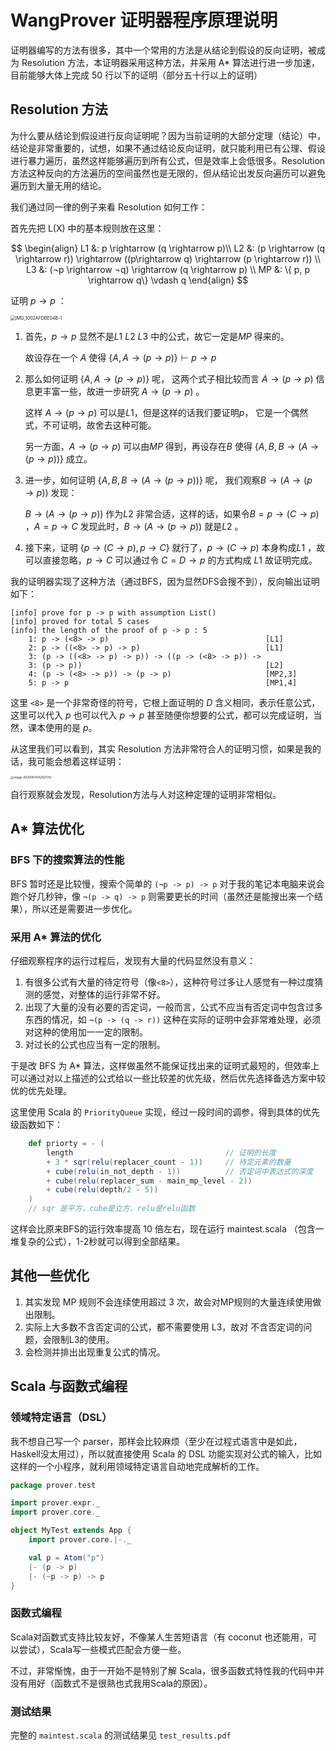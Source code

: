 <script type="text/javascript" src="http://cdn.mathjax.org/mathjax/latest/MathJax.js?config=default"></script>

# WangProver 证明器程序原理说明

证明器编写的方法有很多，其中一个常用的方法是从结论到假设的反向证明，被成为 Resolution 方法，本证明器采用这种方法，并采用 A* 算法进行进一步加速，目前能够大体上完成 50 行以下的证明（部分五十行以上的证明）

## Resolution 方法

为什么要从结论到假设进行反向证明呢？因为当前证明的大部分定理（结论）中，结论是非常重要的，试想，如果不通过结论反向证明，就只能利用已有公理、假设进行暴力遍历，虽然这样能够遍历到所有公式，但是效率上会低很多。Resolution 方法这种反向的方法遍历的空间虽然也是无限的，但从结论出发反向遍历可以避免遍历到大量无用的结论。

我们通过同一律的例子来看 Resolution 如何工作：

首先先把 L(X) 中的基本规则放在这里：

$$
\begin{align}
L1 &: p \rightarrow (q \rightarrow p)\\
L2 &: (p \rightarrow (q \rightarrow r)) \rightarrow ((p\rightarrow q) \rightarrow (p \rightarrow r)) \\
L3 &: (¬p \rightarrow ¬q) \rightarrow (q \rightarrow p) \\
MP &: \{ p, p \rightarrow q\} \vdash q
\end{align}
$$

证明 $p \rightarrow p$ ：

<img src="/Users/dnailz/Course/MathematicalLogic/prover/doc.assets/IMG_1002AFDBE04B-1.jpeg" alt="IMG_1002AFDBE04B-1" style="zoom:50%;" />

1. 首先，$p \rightarrow p$ 显然不是$L1$ $L2$ $L3$ 中的公式，故它一定是$MP$ 得来的。

    故设存在一个 $A$ 使得 $\{A, A \rightarrow (p \rightarrow p)\} \vdash p \rightarrow p$

2. 那么如何证明 $\{A, A \rightarrow (p \rightarrow p)\}$ 呢， 这两个式子相比较而言 $A \rightarrow (p \rightarrow p)$ 信息更丰富一些，故进一步研究 $A \rightarrow (p \rightarrow p)$ 。

    这样 $A \rightarrow (p \rightarrow p)$ 可以是$L1$，但是这样的话我们要证明$p$， 它是一个偶然式，不可证明，故舍去这种可能。

    另一方面，$A \rightarrow (p \rightarrow p)$  可以由$MP$  得到，再设存在$B$ 使得 $\{A, B, B\rightarrow (A \rightarrow (p \rightarrow p))\}$  成立。
    
3. 进一步，如何证明 $\{A, B, B\rightarrow (A \rightarrow (p \rightarrow p))\}$ 呢， 我们观察$B\rightarrow (A \rightarrow (p \rightarrow p))$ 发现：

    $B\rightarrow (A \rightarrow (p \rightarrow p))$ 作为$L2$ 非常合适，这样的话，如果令$B = p \rightarrow (C \rightarrow p)$ ，$A = p \rightarrow C$  发现此时，$B\rightarrow (A \rightarrow (p \rightarrow p))$ 就是$L2$ 。
    
4. 接下来，证明 $\{ p \rightarrow (C \rightarrow p), p \rightarrow C\}$  就行了，$p \rightarrow (C \rightarrow p)$ 本身构成$L1$ ，故可以直接忽略，$p \rightarrow C$ 可以通过令 $C=D  \rightarrow p$ 的方式构成 $L1$ 故证明完成。

我的证明器实现了这种方法（通过BFS，因为显然DFS会搜不到），反向输出证明如下：

```
[info] prove for p -> p with assumption List()
[info] proved for total 5 cases
[info] the length of the proof of p -> p : 5
    1: p -> (<8> -> p)                                   [L1]
    2: p -> ((<8> -> p) -> p)                            [L1]
    3: (p -> ((<8> -> p) -> p)) -> ((p -> (<8> -> p)) -> 
    3: (p -> p))                                         [L2]
    4: (p -> (<8> -> p)) -> (p -> p)                     [MP2,3]
    5: p -> p                                            [MP1,4]
```

这里 `<8>` 是一个非常奇怪的符号，它根上面证明的 $D$ 含义相同，表示任意公式，这里可以代入 $p$ 也可以代入 $p \rightarrow p$ 甚至随便你想要的公式，都可以完成证明，当然，课本使用的是 $p$。

从这里我们可以看到，其实 Resolution 方法非常符合人的证明习惯，如果是我的话，我可能会想着这样证明：

<img src="/Users/dnailz/Course/MathematicalLogic/prover/doc.assets/image-20200514142427312.png" alt="image-20200514142427312" style="zoom:33%;" />

自行观察就会发现，Resolution方法与人对这种定理的证明非常相似。

## A* 算法优化

### BFS 下的搜索算法的性能

BFS 暂时还是比较慢，搜索个简单的 `(¬p -> p) -> p` 对于我的笔记本电脑来说会跑个好几秒钟，像 `¬(p -> q) -> p` 则需要更长的时间（虽然还是能搜出来一个结果），所以还是需要进一步优化。

### 采用 A* 算法的优化

仔细观察程序的运行过程后，发现有大量的代码显然没有意义：

1. 有很多公式有大量的待定符号（像`<8>`），这种符号过多让人感觉有一种过度猜测的感觉，对整体的运行非常不好。
2. 出现了大量的没有必要的否定词，一般而言，公式不应当有否定词中包含过多东西的情况，如 `¬(p -> (q -> r))` 这种在实际的证明中会非常难处理，必须对这种的使用加一一定的限制。
3. 对过长的公式也应当有一定的限制。

于是改 BFS 为 A* 算法，这样做虽然不能保证找出来的证明式最短的，但效率上可以通过对以上描述的公式给以一些比较差的优先级，然后优先选择备选方案中较优的优先处理。

这里使用 Scala 的 `PriorityQueue` 实现，经过一段时间的调参，得到具体的优先级函数如下：

```scala
    def priorty = - (
        length                                  // 证明的长度
        + 3 * sqr(relu(replacer_count - 1))     // 待定元素的数量
        + cube(relu(in_not_depth - 1))          // 否定词中表达式的深度
        + cube(relu(replacer_sum - main_mp_level - 2))
        + cube(relu(depth/2 - 5))
    )
    // sqr 是平方，cube是立方，relu是relu函数
```

这样会比原来BFS的运行效率提高 10 倍左右，现在运行 maintest.scala （包含一堆复杂的公式），1-2秒就可以得到全部结果。

## 其他一些优化

1. 其实发现 MP 规则不会连续使用超过 3 次，故会对MP规则的大量连续使用做出限制。
2. 实际上大多数不含否定词的公式，都不需要使用 L3，故对 不含否定词的问题，会限制L3的使用。
3. 会检测并排出出现重复公式的情况。

## Scala 与函数式编程

### 领域特定语言（DSL）

我不想自己写一个 parser，那样会比较麻烦（至少在过程式语言中是如此，Haskell没太用过），所以就直接使用 Scala 的 DSL 功能实现对公式的输入，比如这样的一个小程序，就利用领域特定语言自动地完成解析的工作。

```scala
package prover.test

import prover.expr._
import prover.core._

object MyTest extends App {
    import prover.core.|-._

    val p = Atom("p")
    |- (p -> p)
    |- (~p -> p) -> p
}
```

### 函数式编程

Scala对函数式支持比较友好，不像某人生苦短语言（有 coconut 也还能用，可以尝试），Scala写一些模式匹配会方便一些。

不过，非常惭愧，由于一开始不是特别了解 Scala，很多函数式特性我的代码中并没有用好（函数式不是很熟也式我用Scala的原因）。

### 测试结果

完整的 `maintest.scala` 的测试结果见 `test_results.pdf`